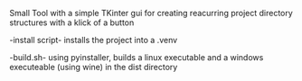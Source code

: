 Small Tool with a simple TKinter gui for creating reacurring project directory structures with a klick of a button

-install script-
installs the project into a .venv

-build.sh-
using pyinstaller, builds a linux executable and a windows executeable (using wine) in the dist directory